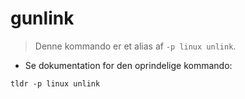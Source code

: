 # gunlink

> Denne kommando er et alias af `-p linux unlink`.

- Se dokumentation for den oprindelige kommando:

`tldr -p linux unlink`
